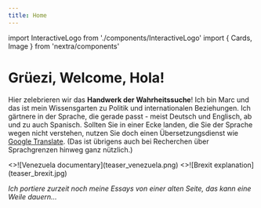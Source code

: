 ```yaml
---
title: Home
---
```


import InteractiveLogo from './components/InteractiveLogo'
import { Cards, Image } from 'nextra/components'

# Grüezi, Welcome, Hola!

<InteractiveLogo />

Hier zelebrieren wir das **Handwerk der Wahrheitssuche**! Ich bin Marc und das ist mein Wissensgarten zu Politik und internationalen Beziehungen. Ich gärtnere in der Sprache, die gerade passt - meist Deutsch und Englisch, ab und zu auch Spanisch. Sollten Sie in einer Ecke landen, die Sie der Sprache wegen nicht verstehen, nutzen Sie doch einen Übersetzungsdienst wie [Google Translate](https://www-luz-to.translate.goog/?_x_tr_sl=auto&_x_tr_tl=en&_x_tr_hl=en-US&_x_tr_pto=wapp). (Das ist übrigens auch bei Recherchen über Sprachgrenzen hinweg ganz nützlich.)

<Cards num={2}>
  <Cards.Card arrow title="My 2015 documentary about Venezuela" href="2015-venezuela-documentary">
    <>![Venezuela documentary](teaser_venezuela.png)</>
  </Cards.Card>
  <Cards.Card arrow title="A funny yet serious explanation of Brexit & the Irish border from 2019" href="2019-brexit">
    <>![Brexit explanation](teaser_brexit.jpg)</>
  </Cards.Card>
</Cards>

*Ich portiere zurzeit noch meine Essays von einer alten Seite, das kann eine Weile dauern...*

